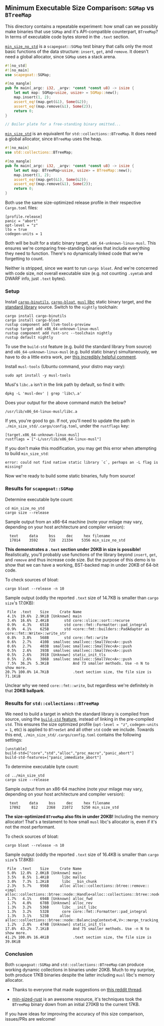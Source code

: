 ## Minimum Executable Size Comparison: `SGMap` vs `BTreeMap`

This directory contains a repeatable experiment: how small can we possibly make binaries that use `SGMap` and it's API-compatible counterpart, `BTreeMap`?
In terms of executable code bytes stored in the `.text` section.

[`min_size_no_std`](./min_size_no_std/src/main.rs) is a `scapegoat::SGMap` test binary that calls only the most basic functions of the data structure: `insert`, `get`, and `remove`.
It doesn't need a global allocator, since `SGMap` uses a stack arena.

```rust
#![no_std]
#![no_main]
use scapegoat::SGMap;

#[no_mangle]
pub fn main(_argc: i32, _argv: *const *const u8) -> isize {
    let mut map: SGMap<usize, usize> = SGMap::new();
    map.insert(1, 2);
    assert_eq!(map.get(&1), Some(&2));
    assert_eq!(map.remove(&1), Some(2));
    return 0;
}

// Boiler plate for a free-standing binary omitted...
```

[`min_size_std`](./min_size_std/src/main.rs) is an equivalent for `std::collections::BTreeMap`.
It does need a global allocator, since `BTreeMap` uses the heap.

```rust
#![no_main]
use std::collections::BTreeMap;

#[no_mangle]
pub fn main(_argc: i32, _argv: *const *const u8) -> isize {
    let mut map: BTreeMap<usize, usize> = BTreeMap::new();
    map.insert(1, 2);
    assert_eq!(map.get(&1), Some(&2));
    assert_eq!(map.remove(&1), Some(2));
    return 0;
}
```

Both use the same size-optimized release profile in their respective `Cargo.toml` files:

```
[profile.release]
panic = "abort"
opt-level = "z"
lto = true
codegen-units = 1
```

Both will be built for a static binary target, `x86_64-unknown-linux-musl`.
This ensures we're comparing free-standing binaries that include everything they need to function.
There's no dynamically linked code that we're forgetting to count.

Neither is stripped, since we want to run `cargo bloat`.
And we're concerned with code size, not overall executable size (e.g. not counting `.symtab` and DWARF info, just `.text` bytes).

### Setup

Install [`cargo-binutils`](https://github.com/rust-embedded/cargo-binutils), [`cargo-bloat`](https://github.com/RazrFalcon/cargo-bloat), [`musl` libc](https://musl.libc.org/) static binary target, and the [standard library](https://doc.rust-lang.org/cargo/reference/unstable.html#build-std) source. Switch to the `nightly` toolchain:

```
cargo install cargo-binutils
cargo install cargo-bloat
rustup component add llvm-tools-preview
rustup target add x86_64-unknown-linux-musl
rustup component add rust-src --toolchain nightly
rustup default nightly
```

To use the `build-std` feature (e.g. build the standard library from source) and `x86_64-unknown-linux-musl` (e.g. build static binary) simultaneously, we have to do a little extra work, per [this incredibly helpful comment](https://github.com/japaric/xargo/issues/133#issuecomment-681194097).

Install `musl-tools` (Ubuntu command, your distro may vary):

```
sudo apt install -y musl-tools
```

Musl's `libc.a` isn't in the link path by default, so find it with:

```
dpkg -L 'musl-dev' | grep 'libc\.a'
```

Does your output for the above command match the below?

```
/usr/lib/x86_64-linux-musl/libc.a
```

If yes, you're good to go.
If not, you'll need to update the path in `./min_size_std/.cargo/config.toml`, under the `rustflags` key:

```
[target.x86_64-unknown-linux-musl]
rustflags = ["-L/usr/lib/x86_64-linux-musl"]
```

If you don't make this modification, you may get this error when attempting to build `min_size_std`:

```
error: could not find native static library `c`, perhaps an -L flag is missing?
```

Now we're ready to build some static binaries, fully from source!

### Results for `scapegoat::SGMap`

Determine executable byte count:

```
cd min_size_no_std
cargo size --release
```

Sample output from an x86-64 machine (note your milage may vary, depending on your host architecture and compiler version):

```
  text	   data	    bss	    dec	    hex	filename
  17014	   3592	    728	  21334	   5356	min_size_no_std
```

**This demonstrates a `.text` section under 20KB in size is possible!**
Realistically, you'll probably use functions of the library beyond `insert`, `get`, and `remove` and thus increase code size.
But the purpose of this demo is to show that we can have a working, BST-backed map in under 20KB of 64-bit code.

To check sources of bloat:

```
cargo bloat --release -n 10
```

Sample output (oddly the reported `.text` size of 14.7KB is smaller than `cargo size`'s 17.0KB):

```
 File  .text    Size     Crate Name
 4.1%  19.6%  2.9KiB [Unknown] main
 3.4%  16.6%  2.4KiB       std core::slice::sort::recurse
 0.9%   4.3%    651B       std core::fmt::Formatter::pad_integral
 0.9%   4.1%    625B       std <core::fmt::builders::PadAdapter as core::fmt::Write>::write_str
 0.8%   3.8%    568B       std core::fmt::write
 0.6%   2.7%    410B  smallvec smallvec::SmallVec<A>::push
 0.6%   2.7%    403B  smallvec smallvec::SmallVec<A>::push
 0.5%   2.6%    393B  smallvec smallvec::SmallVec<A>::push
 0.5%   2.6%    391B [Unknown] static_init_tls
 0.5%   2.6%    386B  smallvec smallvec::SmallVec<A>::push
 7.5%  36.2%  5.3KiB           And 73 smaller methods. Use -n N to show more.
20.7% 100.0% 14.7KiB           .text section size, the file size is 71.1KiB
```

Unclear why we need `core::fmt::write`, but regardless we're definitely in that **20KB ballpark**.

### Results for `std::collections::BTreeMap`

We need to build a target in which the standard library is compiled from source, using the [`build-std` feature](https://doc.rust-lang.org/cargo/reference/unstable.html#build-std), instead of linking in the pre-compiled `std`.
This ensures the size optimized profile (`opt-level = "z"`, `codegen-units = 1`, etc) is applied to `BTreeSet` and all other `std` code we include.
Towards this end, `./min_size_std/.cargo/config.toml` contains the following settings:

```
[unstable]
build-std=["core","std","alloc","proc_macro","panic_abort"]
build-std-features=["panic_immediate_abort"]
```

To determine executable byte count:

```
cd ../min_size_std
cargo size --release
```

Sample output from an x86-64 machine (note your milage may vary, depending on your host architecture and compiler version):

```
  text	   data	    bss	    dec	    hex	filename
  17892	    812	   2368	  21072	   5250	min_size_std
```

**The size-optimized `BTreeMap` also fits in under 20KB!**
Including the memory allocator!
That's a testament to how small `musl` libc's allocator is, even if it's not the most performant.

To check sources of bloat:

```
cargo bloat --release -n 10
```

Sample output (oddly the reported `.text` size of 16.4KB is smaller than `cargo size`'s 17.8KB):

```
 File  .text    Size     Crate Name
 5.0%  12.0%  2.0KiB [Unknown] main
 3.5%   8.5%  1.4KiB      libc malloc
 3.0%   7.3%  1.2KiB      libc __bin_chunk
 2.3%   5.7%    956B     alloc alloc::collections::btree::remove::<impl alloc::collections::btree::node::Handle<alloc::collections::btree::node::NodeRef<alloc::collections::btree...
 1.7%   4.1%    694B [Unknown] alloc_fwd
 1.7%   4.0%    678B [Unknown] alloc_rev
 1.3%   3.2%    536B      libc __init_libc
 1.3%   3.2%    532B      core core::fmt::Formatter::pad_integral
 1.3%   3.1%    523B     alloc alloc::collections::btree::node::BalancingContext<K,V>::merge_tracking_child_edge
 1.2%   2.8%    474B [Unknown] static_init_tls
17.8%  43.2%  7.1KiB           And 75 smaller methods. Use -n N to show more.
41.2% 100.0% 16.4KiB           .text section size, the file size is 39.8KiB
```

### Conclusion

Both `scapegoat::SGMap` and `std::collections::BTreeMap` can produce working dynamic collections in binaries under 20KB.
Much to my surprise, both produce 17KB binaries despite the latter including `musl` libc's memory allocator.

* Thanks to everyone that made suggestions on [this reddit thread](https://www.reddit.com/r/rust/comments/qu3k38/1012x_smaller_executable_footprint_than/).

* [min-sized-rust](https://github.com/johnthagen/min-sized-rust) is an awesome resource, it's techniques took the `BTreeMap` binary down from an initial 270KB to the current 17KB.

If you have ideas for improving the accuracy of this size comparison, issues/PRs are welcome!